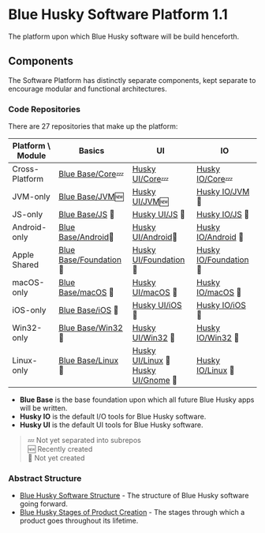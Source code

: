Blue Husky Software Platform 1.1
================================

The platform upon which Blue Husky software will be build henceforth.


Components
----------

The Software Platform has distinctly separate components, kept separate to encourage modular and functional architectures.

### Code Repositories ###

There are 27 repositories that make up the platform:

| Platform \ Module | Basics | UI | IO | 
| ----------------- | ------ | -- | -- | 
| Cross-Platform    | [Blue Base/Core](https://github.com/BlueHuskyStudios/Blue-Base/)💤 | [Husky UI/Core](https://github.com/BlueHuskyStudios/Husky-UI/)💤 | [Husky IO/Core](https://github.com/BlueHuskyStudios/Husky-IO/)💤
| JVM-only          | [Blue Base/JVM](https://github.com/BlueHuskyStudios/Blue-Base-JVM/)🆕 | [Husky UI/JVM](https://github.com/BlueHuskyStudios/Husky-UI-JVM/)🆕 | [Husky IO/JVM](https://github.com/BlueHuskyStudios/Husky-IO-JVM/) 🚫
| JS-only           | [Blue Base/JS](https://github.com/BlueHuskyStudios/Blue-Base-JS/) 🚫 | [Husky UI/JS](https://github.com/BlueHuskyStudios/Husky-UI-JS/) 🚫 | [Husky IO/JS](https://github.com/BlueHuskyStudios/Husky-JS/) 🚫
| Android-only          | [Blue Base/Android](https://github.com/BlueHuskyStudios/Blue-Base-Android/)🚫 | [Husky UI/Android](https://github.com/BlueHuskyStudios/Husky-UI-Android/)🚫 | [Husky IO/Android](https://github.com/BlueHuskyStudios/Husky-IO-Android/) 🚫
| Apple Shared      | [Blue Base/Foundation](https://github.com/BlueHuskyStudios/Blue-Base-Foundation/) 🚫 | [Husky UI/Foundation](https://github.com/BlueHuskyStudios/Husky-UI-Foundation/) 🚫 | [Husky IO/Foundation](https://github.com/BlueHuskyStudios/Husky-IO-Foundation/) 🚫
| macOS-only        | [Blue Base/macOS](https://github.com/BlueHuskyStudios/Blue-Base-macOS/) 🚫 | [Husky UI/macOS](https://github.com/BlueHuskyStudios/Husky-UI-macOS/) 🚫 | [Husky IO/macOS](https://github.com/BlueHuskyStudios/Husky-IO-macOS/) 🚫
| iOS-only          | [Blue Base/iOS](https://github.com/BlueHuskyStudios/Blue-Base-iOS/) 🚫 | [Husky UI/iOS](https://github.com/BlueHuskyStudios/Husky-UI-iOS/) 🚫 | [Husky IO/iOS](https://github.com/BlueHuskyStudios/Husky-IO-iOS/) 🚫
| Win32-only        | [Blue Base/Win32](https://github.com/BlueHuskyStudios/Blue-Base-Win32/) 🚫 | [Husky UI/Win32](https://github.com/BlueHuskyStudios/Husky-UI-Win32/) 🚫 | [Husky IO/Win32](https://github.com/BlueHuskyStudios/Husky-IO-Win32/) 🚫
| Linux-only        | [Blue Base/Linux](https://github.com/BlueHuskyStudios/Blue-Base-Linux/) 🚫 | [Husky UI/Linux](https://github.com/BlueHuskyStudios/Husky-UI-Linux/) 🚫<br/>[Husky UI/Gnome](https://github.com/BlueHuskyStudios/Husky-UI-Gnome/) 🚫 | [Husky IO/Linux](https://github.com/BlueHuskyStudios/Husky-IO-Linux/) 🚫

 * **Blue Base** is the base foundation upon which all future Blue Husky apps will be written.
 * **Husky IO** is the default I/O tools for Blue Husky software.
 * **Husky UI** is the default UI tools for Blue Husky software.
 
 > 💤 Not yet separated into subrepos<br/>
 > 🆕 Recently created<br/>
 > 🚫 Not yet created

### Abstract Structure ###

 * [Blue Husky Software Structure](https://github.com/BlueHuskyStudios/Blue-Husky-Software-Structure) - The structure of Blue Husky software going forward.
 * [Blue Husky Stages of Product Creation](https://github.com/BlueHuskyStudios/Blue-Husky-Stages-of-Product-Creation) - The stages through which a product goes throughout its lifetime.
